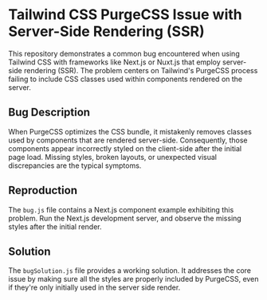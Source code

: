 # Tailwind CSS PurgeCSS Issue with Server-Side Rendering (SSR)

This repository demonstrates a common bug encountered when using Tailwind CSS with frameworks like Next.js or Nuxt.js that employ server-side rendering (SSR).  The problem centers on Tailwind's PurgeCSS process failing to include CSS classes used within components rendered on the server.

## Bug Description

When PurgeCSS optimizes the CSS bundle, it mistakenly removes classes used by components that are rendered server-side.  Consequently, those components appear incorrectly styled on the client-side after the initial page load.  Missing styles, broken layouts, or unexpected visual discrepancies are the typical symptoms.

## Reproduction

The `bug.js` file contains a Next.js component example exhibiting this problem.  Run the Next.js development server, and observe the missing styles after the initial render.

## Solution

The `bugSolution.js` file provides a working solution. It addresses the core issue by making sure all the styles are properly included by PurgeCSS, even if they're only initially used in the server side render.